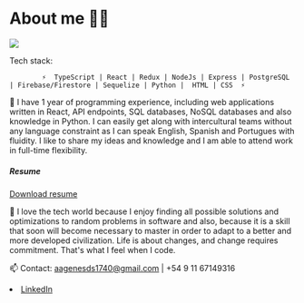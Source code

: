 # About me 👨‍🦱
<img src="https://media-exp1.licdn.com/dms/image/C5616AQElyL8BYEXchg/profile-displaybackgroundimage-shrink_350_1400/0/1621916629640?e=1628726400&v=beta&t=-zKGMxcvtumwMdkNGZOu2qtNiz0f8QVetekPiJOskBU" />

Tech stack:

            ⚡  TypeScript | React | Redux | NodeJs | Express | PostgreSQL | Firebase/Firestore | Sequelize | Python |  HTML | CSS  ⚡


🔭 I have 1 year of programming experience, including web applications written in React, API endpoints, SQL databases, NoSQL databases and also knowledge in Python. I can 
easily get along with intercultural teams without any language constraint as I can speak English, Spanish and Portugues with fluidity. I like to share my ideas and knowledge and I am able 
to attend work in full-time flexibility.

<div>
            <h5 class="actions special">Resume</h5>
            <a href="https://drive.google.com/file/d/1BcHPVqltYpD6vRwVG3TbDxoZXPmfD6h8/view" target="_blank" class="actions special">Download resume</a>
</div>





📝 I love the tech world because I enjoy finding all possible solutions and optimizations to random problems in software and also, because it is a skill that soon will become
necessary to master in order to adapt to a better and more developed civilization. Life is about changes, and change requires commitment. That's what I feel when I code.


📫 Contact: 
aagenesds1740@gmail.com | +54 9 11 67149316 


<li><a href="https://www.linkedin.com/in/agustin-genes-dev/" class="icon brands fa-linkedin-in"><span class="label">LinkedIn</span></a></li>
